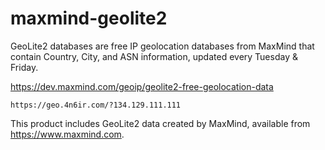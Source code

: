 # maxmind-geolite2

GeoLite2 databases are free IP geolocation databases from MaxMind that contain Country, City, and ASN information, updated every Tuesday & Friday.

https://dev.maxmind.com/geoip/geolite2-free-geolocation-data


```
https://geo.4n6ir.com/?134.129.111.111
```

This product includes GeoLite2 data created by MaxMind, available from https://www.maxmind.com.

